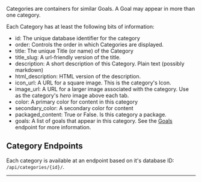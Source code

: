 Categories are containers for similar Goals. A Goal may appear in more
than one category.

Each Category has at least the following bits of information:

* id: The unique database identifier for the category
* order: Controls the order in which Categories are displayed.
* title: The unique Title (or name) of the Category
* title_slug: A url-friendly version of the title.
* description: A short description of this Category. Plain text (possibly markdown)
* html_description: HTML version of the description.
* icon_url: A URL for a square image. This is the category's Icon.
* image_url: A URL for a larger image associated with the category. Use as the
  category's _hero_ image above each tab.
* color: A primary color for content in this category
* secondary_color: A secondary color for content
* packaged_content: True or False. Is this category a package.
* goals: A list of goals that appear in this category. See the [Goals](/api/goals/)
    endpoint for more information.

## Category Endpoints

Each category is available at an endpoint based on it's database ID: `/api/categories/{id}/`.


----
